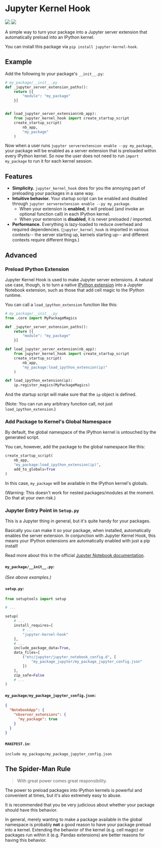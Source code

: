 # Jupyter Kernel Hook

[![](https://github.com/ryxcommar/jupyter_kernel_hook/actions/workflows/tests.yml/badge.svg)](../../actions)
[![](https://github.com/ryxcommar/jupyter_kernel_hook/actions/workflows/style.yml/badge.svg)](../../actions)

A simple way to turn your package into a Jupyter server extension that automatically preload into an IPython kernel.

You can install this package via `pip install jupyter-kernel-hook`.

## Example

Add the following to your package's `__init__.py`:

```python
# my_package/__init__.py
def _jupyter_server_extension_paths():
    return [{
        "module": "my_package"
    }]


def load_jupyter_server_extension(nb_app):
    from jupyter_kernel_hook import create_startup_script
    create_startup_script(
        nb_app,
        "my_package"
    )
```

Now when a user runs `jupyter serverextension enable --py my_package`, your package will be enabled as a server extension that is preloaded within every IPython kernel.  So now the user does not need to run `import my_package` to run it for each kernel session.

## Features

* **Simplicity.** `jupyter_kernel_hook` does for you the annoying part of preloading your packages in a sane way.
* **Intuitive behavior.** Your startup script can be enabled and disabled through `jupyter serverextension enable --py my_package`.
  * When your extension is **enabled**, it will preload (and invoke an optional function call) in each IPython kernel.
  * When your extension is **disabled**, it is never preloaded / imported.
* **Performance.** Everything is lazy-loaded to reduce overhead and required dependencies. (`jupyter_kernel_hook` is imported in various contexts-- the server starting up, kernels starting up-- and different contexts require different things.)

## Advanced

### Preload IPython Extension

Jupyter Kernel Hook is used to make Jupyter server extensions. A natural use case, though, is to turn a native [IPython extension](https://ipython.readthedocs.io/en/stable/config/extensions/index.html) into a Jupyter Notebook extension, such as those that add cell magic to the IPython runtime.

You can call a `load_ipython_extension` function like this:

```python
# my_package/__init__.py
from .core import MyPackageMagics

def _jupyter_server_extension_paths():
    return [{
        "module": "my_package"
    }]

def load_jupyter_server_extension(nb_app):
    from jupyter_kernel_hook import create_startup_script
    create_startup_script(
        nb_app,
        "my_package:load_ipython_extension(ip)"
    )

def load_ipython_extension(ip):
    ip.register_magics(MyPackageMagics)
```

And the startup script will make sure that the `ip` object is defined.

(Note: You can run any arbitrary function call, not just `load_ipython_extension`.)

### Add Package to Kernel's Global Namespace

By default, the global namespace of the IPython kernel is untouched by the generated script.

You can, however, add the package to the global namespace like this:

```python
create_startup_script(
    nb_app,
    "my_package:load_ipython_extension(ip)",
    add_to_globals=True
)
```

In this case, `my_package` will be available in the IPython kernel's globals.

(Warning: This doesn't work for nested packages/modules at the moment. Do that at your own risk.)

### Jupyter Entry Point in `Setup.py`

This is a Jupyter thing in general, but it's quite handy for your packages.

Basically you can make it so your package, when installed, automatically enables the server extension. In conjunction with Jupyter Kernel Hook, this means your IPython extensions are automatically enabled with just a pip install!

Read more about this in the official [Jupyter Notebook documentation](https://jupyter-notebook.readthedocs.io/en/stable/examples/Notebook/Distributing%20Jupyter%20Extensions%20as%20Python%20Packages.html).

#### `my_package/__init__.py`:

_(See above examples.)_

#### `setup.py`:

```python
from setuptools import setup

# ...

setup(
    # ...
    install_requires=[
        # ...
        "jupyter-kernel-hook"
    ],
    # ...
    include_package_data=True,
    data_files=[
        ("etc/jupyter/jupyter_notebook_config.d", [
            "my_package_jupyter/my_package_jupyter_config.json"
        ])
    ],
    zip_safe=False
    # ...
)
```

#### `my_package/my_package_jupyter_config.json`:

```json
{
  "NotebookApp": {
    "nbserver_extensions": {
      "my_package": true
    }
  }
}
```

#### `MANIFEST.in`:

```text
include my_package/my_package_jupyter_config.json
```

## The Spider-Man Rule

> With great power comes great responsibility.

The power to preload packages into IPython kernels is powerful and convenient at times, but it's also extremely easy to abuse.

It is recommended that you be very judicious about whether your package should have this behavior.

In general, merely wanting to make a package available in the global namespace is probably **not** a good reason to have your package preload into a kernel.  Extending the behavior of the kernel (e.g. cell magic) or packages run within it (e.g. Pandas extensions) are better reasons for having this behavior.
